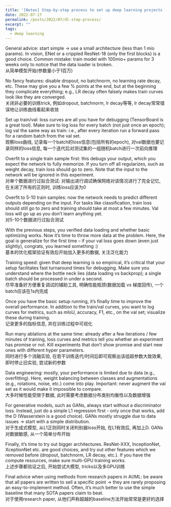 ```yaml
---
title: '[Notes] Step-by-step process to set up deep learning projects -- Matthias Niessner'
date: 2022-07-17
permalink: /posts/2022/07/dl-step-process/
excerpt: ""
tags:
  - deep learning
---
```


General advice: start simple -> use a small architecture (less than 1 mio params). In vision, ENet or a crippled ResNet-18 (only the first blocks) is a good choice. Common mistake: train model with 100mio+ params for 3 weeks only to notice that the data loader is broken.  
从简单模型开始(参数量小于1百万)

No fancy features: disable dropout, no batchnorm, no learning rate decay, etc. These may give you a few % points at the end, but at the beginning they complicate everything; e.g., LR decay often falsely makes train curves look like they are converged.  
关闭非必要的训练trick, 例如dropout, batchnorm, lr decay等等, lr decay常常错误地让训练曲线看起来收敛

Set up train/val: loss curves are all you have for debugging (TensorBoard is a great tool). Make sure to log loss for every batch (not just once an epoch); log val the same way as train: i.e., after every iteration run a forward pass for a random batch from the val set.  
观察loss曲线, 记录每一个batch的loss信息(包括所有的epoch), 对val数据也要记录同样的loss信息, 每一个迭代后对测试集的一组随机batch进行一次前向推理

Overfit to a single train sample first: this debugs your output, which you expect the network to fully memorize. If you turn off all regularizes, such as weight decay, train loss should go to zero. Note that the input to the network will be ignored in this experiment.  
对单个数据进行过拟合测试: 对输出进行调试确保网络对该情况进行了完全记忆, 在关闭了所有的正则时, 训练loss应该为0

Overfit to 5-10 train samples: now the network needs to predict different outputs depending on the input. For tasks like classification, train loss should still go to zero and training should take at most a few minutes. Val loss will go up as you don’t learn anything yet.  
对5-10个数据进行过拟合测试

With the previous steps, you verified data loading and whether basic optimizing works. Now it’s time to throw more data at the problem. Here, the goal is generalize for the first time – if your val loss goes down (even just slightly), congrats, you learned something :)  
基本的优化框架验证有效后开始加入更多的数据, 关注泛化能力

Training speed: given that deep learning is so empirical, it’s critical that your setup facilitates fast turnaround times for debugging. Make sure you understand where the bottle neck lies (data loading vs backprop); a single batch should be processed in under a second.  
尽早准备好方便重复调试的辅助工具, 明确性能瓶颈(数据加载 vs 梯度回传), 一个batch应该在1s内完成

Once you have the basic setup running, it’s finally time to improve the overall performance. In addition to the train/val curves, you want to log curves for metrics, such as mIoU, accuracy, F1, etc., on the val set; visualize these during training.  
记录更多的指标信息, 并在训练过程中可视化

Run many ablations at the same time: already after a few iterations / few minutes of training, loss curves and metrics tell you whether an experiment has promise or not. Kill experiments that don’t show promise and start new ones with different hyper parameters.  
同时进行多个消融实验, 在若干训练迭代/时间后即可观察出该组超参数大致效果, 即时停止旧实验, 尝试新的参数

Data engineering: mostly, your performance is limited due to data (e.g., overfitting). Here, weight balancing between classes and augmentations (e.g., rotations, noise, etc.) come into play. Important: never augment the val set as it would make it impossible to compare.   
大多时候性能受限于数据, 此时需要考虑数据分布类别均衡性以及数据增强

For generative models, such as GANs, always start without a discriminator loss. Instead, just do a simple L1 regression first - only once that works, add the D (Wasserstein is a good choice). GANs mostly struggle due to data issues -> start with a simple distribution.  
对于生成式模型, 从L1正则同时关闭判别器loss开始, 在L1有效后, 再加上D. GANs对数据敏感, 从一个简单分布开始

Finally, it’s time to try out bigger architectures. ResNet-XXX, InceptionNet, XceptionNet etc. are good choices, and try out other features which we removed before (dropout, batchnorm, LR decay, etc.). If you have the compute resources, make sure multi-GPU training works.  
上述步骤都验证之后, 开始尝试大模型, tricks以及多GPU训练

Final advice when using methods from research papers in AI/ML: be aware that all papers are written to sell a specific point -> they are rarely proposing an easy-to-implement method. Often, it’s much better to use the simple baseline that many SOTA papers claim to beat.  
对于使用research paper, 从他们声称超越的baseline方法开始常常是更好的选择
